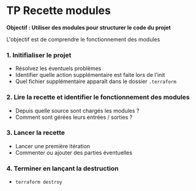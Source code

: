 # TP Recette modules

**Objectif : Utiliser des modules pour structurer le code du projet**

L'objectif est de comprendre le fonctionnement des modules

### 1. Initifialiser le projet     

- Résolvez les éventuels problèmes  
- Identifier quelle action supplémentaire est faite lors de l'init 
- Quel fichier supplémentaire apparaît dans le dossier `.terraform` 
  
### 2. Lire la recette et identifier le fonctionnement des modules 

- Depuis quelle source sont chargés les modules ? 
- Comment sont gérées leurs entrées / sorties ?

### 3. Lancer la recette 

- Lancer une première itération
- Commenter ou ajouter des parties éventuelles

### 4. Terminer en lançant la destruction

- `terraform destroy`

